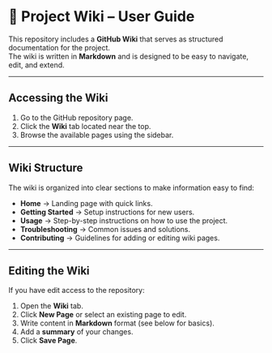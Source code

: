 # 📘 Project Wiki – User Guide

This repository includes a **GitHub Wiki** that serves as structured documentation for the project.  
The wiki is written in **Markdown** and is designed to be easy to navigate, edit, and extend.

---

##  Accessing the Wiki
1. Go to the GitHub repository page.  
2. Click the **Wiki** tab located near the top.  
3. Browse the available pages using the sidebar.  

---

##  Wiki Structure
The wiki is organized into clear sections to make information easy to find:

- **Home** → Landing page with quick links.  
- **Getting Started** → Setup instructions for new users.  
- **Usage** → Step-by-step instructions on how to use the project.  
- **Troubleshooting** → Common issues and solutions.  
- **Contributing** → Guidelines for adding or editing wiki pages.  

---

##  Editing the Wiki
If you have edit access to the repository:

1. Open the **Wiki** tab.  
2. Click **New Page** or select an existing page to edit.  
3. Write content in **Markdown** format (see below for basics).  
4. Add a **summary** of your changes.  
5. Click **Save Page**.
